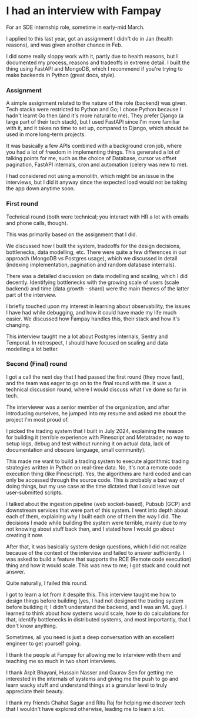 # I had an interview with Fampay

For an SDE internship role, sometime in early-mid March.

I applied to this last year, got an assignment I didn't do in Jan (health reasons), and was given another chance in Feb.

I did some really sloppy work with it, partly due to health reasons, but I documented my process, reasons and tradeoffs in extreme detail. I built the thing using FastAPI and MongoDB, which I recommend if you're trying to make backends in Python (great docs, style).


### Assignment

A simple assignment related to the nature of the role (backend) was given. Tech stacks were restricted to Python and Go; I chose Python because I hadn't learnt Go then (and it's more natural to me). They prefer Django (a large part of their tech stack), but I used FastAPI since I'm more familiar with it, and it takes no time to set up, compared to Django, which should be used in more long-term projects.

It was basically a few APIs combined with a background cron job, where you had a lot of freedom in implementing things. This generated a lot of talking points for me, such as the choice of Database, cursor vs offset pagination, FastAPI internals, cron and automation (celery was new to me).

I had considered not using a monolith, which might be an issue in the interviews, but I did it anyway since the expected load would not be taking the app down anytime soon.

### First round
Technical round (both were technical; you interact with HR a lot with emails and phone calls, though).

This was primarily based on the assignment that I did. 

We discussed how I built the system, tradeoffs for the design decisions, bottlenecks, data modelling, etc. There were quite a few differences in our approach  (MongoDB vs Postgres usage), which we discussed in detail (indexing implementation, pagination and random database internals). 

There was a detailed discussion on data modelling and scaling, which I did decently. Identifying bottlenecks with the growing scale of users (scale backend) and time (data growth - shard) were the main themes of the latter part of the interview.

I briefly touched upon my interest in learning about observability, the issues I have had while debugging, and how it could have made my life much easier. We discussed how Fampay handles this, their stack and how it's changing.

This interview taught me a lot about Postgres internals, Sentry and Temporal. In retrospect, I should have focused on scaling and data modelling a lot better.


### Second (Final) round

I got a call the next day that I had passed the first round (they move fast), and the team was eager to go on to the final round with me. It was a technical discussion round, where I would discuss what I've done so far in tech.

The interviewer was a senior member of the organization, and after introducing ourselves, he jumped into my resume and asked me about the project I'm most proud of.

I picked the trading system that I built in July 2024, explaining the reason for building it (terrible experience with Pinescript and Metatrader, no way to setup logs, debug and test without running it on actual data, lack of documentation and obscure language, small community).

This made me want to build a trading system to execute algorithmic trading strategies written in Python on real-time data. No, it's not a remote code execution thing (like Pinescript). Yes, the algorithms are hard coded and can only be accessed through the source code. This is probably a bad way of doing things, but my use case at the time dictated that I could leave out user-submitted scripts.

I talked about the ingestion pipeline (web socket-based), Pubsub (GCP) and downstream services that were part of this system. I went into depth about each of them, explaining why I built each one of them the way I did. The decisions I made while building the system were terrible, mainly due to my not knowing about stuff back then, and I stated how I would go about creating it now.

After that, it was basically system design questions, which I did not realize because of the context of the interview and failed to answer sufficiently. I was asked to build a feature that supports the RCE (Remote code execution) thing and how it would scale. This was new to me; I got stuck and could not answer.



Quite naturally, I failed this round.

I got to learn a lot from it despite this. This interview taught me how to design things before building (yes, I had not designed the trading system before building it; I didn't understand the backend, and I was an ML guy). I learned to think about how systems would scale, how to do calculations for that, identify bottlenecks in distributed systems, and most importantly, that I don't know anything.



Sometimes, all you need is just a deep conversation with an excellent engineer to get yourself going.


I thank the people at Fampay for allowing me to interview with them and teaching me so much in two short interviews. 

I thank Arpit Bhayani, Hussain Nasser and Gaurav Sen for getting me interested in the internals of systems and giving me the push to go and learn wacky stuff and understand things at a granular level to truly appreciate their beauty.

I thank my friends Chahat Sagar and Ritu Raj for helping me discover tech that I wouldn't have explored otherwise, leading me to learn a lot.